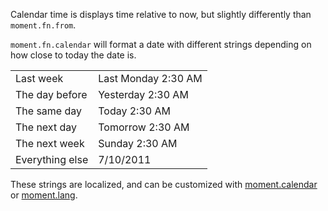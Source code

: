 Calendar time is displays time relative to now, but slightly differently than `moment.fn.from`.

 `moment.fn.calendar` will format a date with different strings depending on how close to today the date is.

<table class="table table-striped table-bordered">
  <tr>
    <td>Last week</td>
    <td>Last Monday 2:30 AM</td>
  </tr>
  <tr>
    <td>The day before</td>
    <td>Yesterday 2:30 AM</td>
  </tr>
  <tr>
    <td>The same day</td>
    <td>Today 2:30 AM</td>
  </tr>
  <tr>
    <td>The next day</td>
    <td>Tomorrow 2:30 AM</td>
  </tr>
  <tr>
    <td>The next week</td>
    <td>Sunday 2:30 AM</td>
  </tr>
  <tr>
    <td>Everything else</td>
    <td>7/10/2011</td>
  </tr>
</table>

These strings are localized, and can be customized with [moment.calendar](#/customization/calendar/) or [moment.lang](#/i18n/changing-language/).